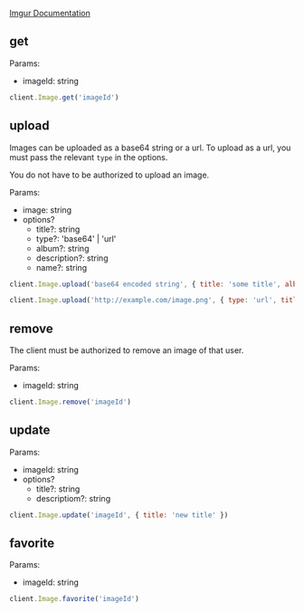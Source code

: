 [Imgur Documentation](https://api.imgur.com/endpoints/image)

## get

Params:

- imageId: string

```javascript
client.Image.get('imageId')
```

## upload

Images can be uploaded as a base64 string or a url. To upload as a url, you must pass the relevant `type` in the options.

You do not have to be authorized to upload an image.

Params:

- image: string
- options?
    - title?: string
    - type?: 'base64' | 'url'
    - album?: string
    - description?: string
    - name?: string

```javascript
client.Image.upload('base64 encoded string', { title: 'some title', album: 'albumId' })
```
```javascript
client.Image.upload('http://example.com/image.png', { type: 'url', title: 'some title', album: 'albumId' })
```

## remove

The client must be authorized to remove an image of that user.

Params:

- imageId: string

```javascript
client.Image.remove('imageId')
```

## update

Params:

- imageId: string
- options?
    - title?: string
    - descriptiom?: string

```javascript
client.Image.update('imageId', { title: 'new title' })
```

## favorite

Params:

- imageId: string

```javascript
client.Image.favorite('imageId')
```

